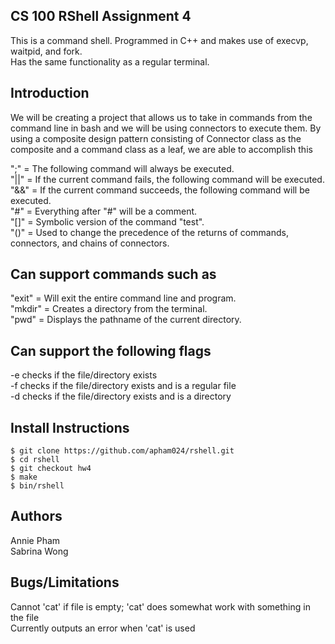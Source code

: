 ## CS 100 RShell Assignment 4
This is a command shell. Programmed in C++ and makes use of execvp, waitpid, and fork.<br />
Has the same functionality as a regular terminal.

## Introduction
We will be creating a project that allows us to take in commands from the 
command line in bash and we will be using connectors to execute them. By using a composite
design pattern consisting of Connector class as the composite and a command class as a leaf,
we are able to accomplish this

";" = The following command will always be executed.<br />
"||" = If the current command fails, the following command will be executed.<br />
"&&" = If the current command succeeds, the following command will be executed.<br />
"#" = Everything after "#" will be a comment.<br />
"[]" = Symbolic version of the command "test". <br />
"()" = Used to change the precedence of the returns of commands, connectors, and chains of connectors.

## Can support commands such as
"exit" = Will exit the entire command line and program.<br />
"mkdir" = Creates a directory from the terminal.<br />
"pwd" = Displays the pathname of the current directory. <br />

## Can support the following flags
-e	checks if the file/directory exists<br />
-f	checks if the file/directory exists and is a regular file<br />
-d	checks if the file/directory exists and is a directory<br />

## Install Instructions
    $ git clone https://github.com/apham024/rshell.git
    $ cd rshell
    $ git checkout hw4
    $ make
    $ bin/rshell
    
## Authors
Annie Pham <br />
Sabrina Wong
    
## Bugs/Limitations
Cannot 'cat' if file is empty; 'cat' does somewhat work with something in the file </br>
Currently outputs an error when 'cat' is used
